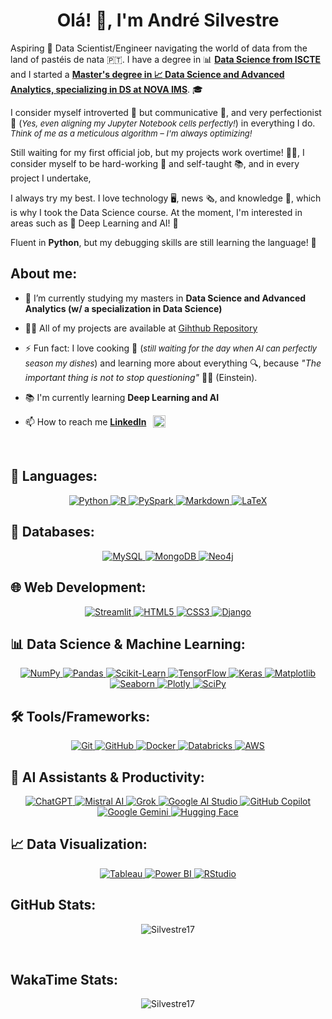 <h1 align="center">Olá! 👋, I'm André Silvestre</h1>

Aspiring 🚀 Data Scientist/Engineer navigating the world of data from the land of pastéis de nata 🇵🇹. I have a degree in 📊 **[Data Science from ISCTE](https://www.iscte-iul.pt/degree/code/0322/bachelor-degree-in-data-science)** and I started a **[Master's degree in 📈 Data Science and Advanced Analytics, specializing in DS at NOVA IMS](https://www.novaims.unl.pt/en/education/programs/postgraduate-programs-and-master-degree-programs/master-degree-program-in-data-science-and-advanced-analytics-with-a-specialization-in-data-science/)**. 🎓

I consider myself introverted 🤫 but communicative 💬, and very perfectionist 🎯 (<cite style="font-size: 13px;">Yes, even aligning my Jupyter Notebook cells perfectly!</cite>) in everything I do. 
<cite style="font-size: 13px;">Think of me as a meticulous algorithm – I'm always optimizing!</cite>

Still waiting for my first official job, but my projects work overtime! 👨‍💻, I consider myself to be hard-working 💪 and self-taught 📚, and in every project I undertake,

I always try my best. I love technology 🖥️, news 🗞️, and knowledge 🧠, which is why I took the Data Science course. At the moment, I'm interested in areas such as 🤖 Deep Learning and AI! 🚀</h3>

Fluent in **Python**, but my debugging skills are still learning the language! 🐍

<h2 align="left">About me:</h2>

- 🌱 I’m currently studying my masters in **Data Science and Advanced Analytics (w/ a specialization in Data Science)**

- 👨‍💻 All of my projects are available at [Gihthub Repository](https://github.com/Silvestre17?tab=repositories)

- ⚡ Fun fact: I love cooking 🍳 (<cite style="font-size: 13px;">still waiting for the day when AI can perfectly season my dishes</cite>) and learning more about everything 🔍, because *"The important thing is not to stop questioning"* 🧠💡 (Einstein).

- 📚 I'm currently learning **Deep Learning and AI**

- 📫 How to reach me **[LinkedIn](https://www.linkedin.com/in/andrefgsilvestre/)** <a href="https://linkedin.com/in/andrefgsilvestre" target="blank"><img align="center" src="https://raw.githubusercontent.com/rahuldkjain/github-profile-readme-generator/master/src/images/icons/Social/linked-in-alt.svg" alt="andrefgsilvestre" height="20" style="margin-bottom: 5px;margin-left: 7px"/></a>

<br>

<h2 align="left">🧠 Languages:</h2>


<p align="center">
  <a href="https://www.python.org/" target="_blank" rel="noreferrer">
    <img src="https://img.shields.io/badge/Python-3776AB?style=for-the-badge&logo=python&logoColor=white" alt="Python" />
  </a>
  <a href="https://www.r-project.org/" target="_blank" rel="noreferrer">
    <img src="https://img.shields.io/badge/R-276DC3?style=for-the-badge&logo=r&logoColor=white" alt="R" />
  </a>
  <a href="https://spark.apache.org/docs/latest/api/python/" target="_blank" rel="noreferrer">
    <img src="https://img.shields.io/badge/PySpark-E25A1C?style=for-the-badge&logo=apache-spark&logoColor=white" alt="PySpark" />
  </a>
  <a href="https://www.markdownguide.org/" target="_blank" rel="noreferrer">
    <img src="https://img.shields.io/badge/Markdown-000000?style=for-the-badge&logo=markdown&logoColor=white" alt="Markdown" />
  </a>
  <a href="https://www.latex-project.org/" target="_blank" rel="noreferrer">
    <img src="https://img.shields.io/badge/LaTeX-008080?style=for-the-badge&logo=latex&logoColor=white" alt="LaTeX" />
  </a>
</p>

<h2 align="left">📂 Databases:</h2>

<p align="center">
  <a href="https://www.mysql.com/" target="_blank" rel="noreferrer">
    <img src="https://img.shields.io/badge/MySQL-4479A1?style=for-the-badge&logo=mysql&logoColor=white" alt="MySQL" />
  </a>
  <a href="https://www.mongodb.com/" target="_blank" rel="noreferrer">
    <img src="https://img.shields.io/badge/MongoDB-4EA94B?style=for-the-badge&logo=mongodb&logoColor=white" alt="MongoDB" />
  </a>
  <a href="https://neo4j.com/" target="_blank" rel="noreferrer">
    <img src="https://img.shields.io/badge/Neo4j-008CC1?style=for-the-badge&logo=neo4j&logoColor=white" alt="Neo4j" />
  </a>
</p>

<h2 align="left">🌐 Web Development:</h2>

<p align="center">
  <a href="https://streamlit.io/" target="_blank" rel="noreferrer">
    <img src="https://img.shields.io/badge/Streamlit-FF4B4B?style=for-the-badge&logo=streamlit&logoColor=white" alt="Streamlit" />
  </a>
  <a href="https://developer.mozilla.org/en-US/docs/Web/HTML" target="_blank" rel="noreferrer">
    <img src="https://img.shields.io/badge/HTML5-E34F26?style=for-the-badge&logo=html5&logoColor=white" alt="HTML5" />
  </a>
  <a href="https://developer.mozilla.org/en-US/docs/Web/CSS" target="_blank" rel="noreferrer">
    <img src="https://img.shields.io/badge/CSS3-1572B6?style=for-the-badge&logo=css3&logoColor=white" alt="CSS3" />
  </a>
  <a href="https://www.djangoproject.com/" target="_blank" rel="noreferrer">
    <img src="https://img.shields.io/badge/Django-092E20?style=for-the-badge&logo=django&logoColor=white" alt="Django" />
  </a>
</p>

<h2 align="left">📊 Data Science & Machine Learning:</h2>

<p align="center">
  <a href="https://numpy.org/" target="_blank" rel="noreferrer">
    <img src="https://img.shields.io/badge/NumPy-013243?style=for-the-badge&logo=numpy&logoColor=white" alt="NumPy" />
  </a>
  <a href="https://pandas.pydata.org/" target="_blank" rel="noreferrer">
    <img src="https://img.shields.io/badge/Pandas-150458?style=for-the-badge&logo=pandas&logoColor=white" alt="Pandas" />
  </a>
  <a href="https://scikit-learn.org/" target="_blank" rel="noreferrer">
    <img src="https://img.shields.io/badge/Scikit_Learn-F7931E?style=for-the-badge&logo=scikit-learn&logoColor=white" alt="Scikit-Learn" />
  </a>
  <a href="https://www.tensorflow.org/" target="_blank" rel="noreferrer">
    <img src="https://img.shields.io/badge/TensorFlow-FF6F00?style=for-the-badge&logo=tensorflow&logoColor=white" alt="TensorFlow" />
  </a>
  <a href="https://keras.io/" target="_blank" rel="noreferrer">
    <img src="https://img.shields.io/badge/Keras-D00000?style=for-the-badge&logo=Keras&logoColor=white" alt="Keras" />
  </a>
  <a href="https://matplotlib.org/" target="_blank" rel="noreferrer">
    <img src="https://img.shields.io/badge/Matplotlib-11557C?style=for-the-badge&logo=matplotlib&logoColor=white" alt="Matplotlib" />
  </a>
  <a href="https://seaborn.pydata.org/" target="_blank" rel="noreferrer">
    <img src="https://img.shields.io/badge/Seaborn-008080?style=for-the-badge&logo=python&logoColor=white" alt="Seaborn" />
  </a>
  <a href="https://plotly.com/" target="_blank" rel="noreferrer">
    <img src="https://img.shields.io/badge/Plotly-3F4F75?style=for-the-badge&logo=plotly&logoColor=white" alt="Plotly" />
  </a>
  <a href="https://www.scipy.org/" target="_blank" rel="noreferrer">
    <img src="https://img.shields.io/badge/SciPy-%230C55A5.svg?style=for-the-badge&logo=scipy&logoColor=%white" alt="SciPy" />
  </a>
</p>

<h2 align="left">🛠️ Tools/Frameworks:</h2>

<p align="center">
  <a href="https://git-scm.com/" target="_blank" rel="noreferrer">
    <img src="https://img.shields.io/badge/Git-F05032?style=for-the-badge&logo=git&logoColor=white" alt="Git" />
  </a>
  <a href="https://github.com/" target="_blank" rel="noreferrer">
    <img src="https://img.shields.io/badge/GitHub-181717?style=for-the-badge&logo=github&logoColor=white" alt="GitHub" />
  </a>
  <a href="https://www.docker.com/" target="_blank" rel="noreferrer">
    <img src="https://img.shields.io/badge/Docker-2496ED?style=for-the-badge&logo=docker&logoColor=white" alt="Docker" />
  </a>
  <a href="https://databricks.com/" target="_blank" rel="noreferrer">
    <img src="https://img.shields.io/badge/Databricks-FF3621?style=for-the-badge&logo=databricks&logoColor=white" alt="Databricks" />
  </a>
  <a href="https://aws.amazon.com/" target="_blank" rel="noreferrer">
    <img src="https://img.shields.io/badge/Amazon_AWS-FF9900?style=for-the-badge&logo=amazonaws&logoColor=white" alt="AWS" />
  </a>
</p>

<h2 align="left">🤖 AI Assistants & Productivity:</h2>

<p align="center">
  <a href="https://openai.com/chatgpt" target="_blank" rel="noreferrer">
    <img src="https://img.shields.io/badge/ChatGPT-00A67E?style=for-the-badge&logo=openai&logoColor=white" alt="ChatGPT" />
  </a>
  <a href="https://mistral.ai/" target="_blank" rel="noreferrer">
    <img src="https://img.shields.io/badge/Mistral_AI-FF6600?style=for-the-badge&logo=mistral&logoColor=white" alt="Mistral AI" />
    </a>
    <a href="https://x.ai/" target="_blank" rel="noreferrer">
    <img src="https://img.shields.io/badge/Grok_AI-000000?style=for-the-badge&logo=x&logoColor=white" alt="Grok" />
    </a>
    <a href="https://aistudio.google.com/" target="_blank" rel="noreferrer">
    <img src="https://img.shields.io/badge/Google_AI_Studio-4285F4?style=for-the-badge&logo=google&logoColor=white" alt="Google AI Studio" />
    </a>
  <a href="https://github.com/features/copilot" target="_blank" rel="noreferrer">
    <img src="https://img.shields.io/badge/GitHub_Copilot-0066FF?style=for-the-badge&logo=github&logoColor=white" alt="GitHub Copilot" />
  </a>
  <a href="https://ai.google.dev/" target="_blank" rel="noreferrer">
    <img src="https://img.shields.io/badge/Google_Gemini-4285F4?style=for-the-badge&logo=googlegemini&logoColor=white" alt="Google Gemini" />
  </a>
  <a href="https://huggingface.co/" target="_blank" rel="noreferrer">
    <img src="https://img.shields.io/badge/Hugging_Face-FFC700?style=for-the-badge&logo=huggingface&logoColor=white" alt="Hugging Face" />
  </a>
</p>

<h2 align="left">📈 Data Visualization:</h2>

<p align="center">
  <a href="https://www.tableau.com/" target="_blank" rel="noreferrer">
    <img src="https://img.shields.io/badge/Tableau-E97627?style=for-the-badge&logo=tableau&logoColor=white" alt="Tableau" />
  </a>
  <a href="https://powerbi.microsoft.com/" target="_blank" rel="noreferrer">
    <img src="https://img.shields.io/badge/Power_BI-F2C811?style=for-the-badge&logo=powerbi&logoColor=white" alt="Power BI" />
  </a>
  <a href="https://www.rstudio.com/" target="_blank" rel="noreferrer">
    <img src="https://img.shields.io/badge/RStudio-75AADB?style=for-the-badge&logo=rstudio&logoColor=white" alt="RStudio" />
    </a>
</p>

<h2 align="left">GitHub Stats:</h2>

<p align="center">
  <img src="https://github-readme-stats.vercel.app/api?username=Silvestre17&show_icons=true&theme=dark&icon_color=4c71f2&hide=prs,issues,contribs&hide_rank=True" alt="Silvestre17" />
</p>

<br>

<h2 align="left">WakaTime Stats:</h2>

<!--START_SECTION:waka-->

<p align="center">
  <img src="https://github-readme-stats.vercel.app/api/wakatime?username=Silvestre17&theme=dark&title_color=4c71f2" alt="Silvestre17" />
</p>

<!--END_SECTION:waka-->


